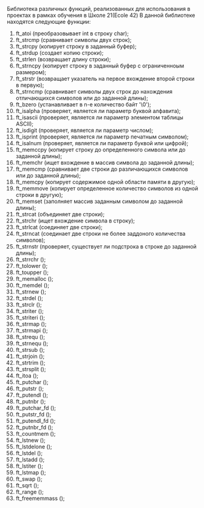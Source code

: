 Библиотека различных функций, реализованных для использования в проектах
в рамках обучения в Школе 21(Ecole 42)
В данной библиотеке находятся следующие функции:
1) ft_atoi (преобразовывает int в строку char);
2) ft_strcmp (сравнивает символы двух строк);
3) ft_strcpy (копирует строку в заданный буфер);
4) ft_strdup (создает копию строки);
5) ft_strlen (возвращает длину строки);
6) ft_strncpy (копирует строку в заданный буфер с ограниченноым размером);
7) ft_strstr (возвращает указатель на первое вхождение второй строки в первую);
8) ft_strncmp (сравнивает символы двух строк до нахождения отличающихся символов или до заданной длины);
9) ft_bzero (устанавливает в n-е количество байт '\0');
10) ft_isalpha (проверяет, является ли параметр буквой алфавита);
11) ft_isascii (проверяет, является ли параметр элементом таблицы ASCII);
12) ft_isdigit (проверяет, является ли параметр числом);
13) ft_isprint (проверяет, является ли параметр печатным символом);
14) ft_isalnum (проверяет, является ли параметр буквой или цифрой);
15) ft_memccpy (копирует строку до определенного символа или до заданной длины);
16) ft_memchr (ищет вхождение в массив символа до заданной длины);
17) ft_memcmp (сравнивает две строки до различающихся символов или до заданной длины);
18) ft_memcpy (копирует содержимое одной области памяти в другую);
19) ft_memmove (копирует определенное количество символов из одной строки в другую);
20) ft_memset (заполняет массив заданным символом до заданной длины);
21) ft_strcat (объединяет две строки);
22) ft_strchr (ищет вхождение символа в строку);
23) ft_strlcat (соединяет две строки);
24) ft_strncat (соединает две строки не более заддоного количества символов);
25) ft_strnstr (проверяет, существует ли подстрока в строке до заданной длины);
26) ft_strrchr ();
27) ft_tolower ();
28) ft_toupper ();
29) ft_memalloc ();
30) ft_memdel ();
31) ft_strnew ();
32) ft_strdel ();
33) ft_strclr ();
34) ft_striter ();
35) ft_striteri ();
36) ft_strmap ();
37) ft_strmapi ();
38) ft_strequ ();
39) ft_strnequ ();
40) ft_strsub ();
41) ft_strjoin ();
42) ft_strtrim ();
43) ft_strsplit ();
44) ft_itoa ();
45) ft_putchar ();
46) ft_putstr ();
47) ft_putendl ();
48) ft_putnbr ();
49) ft_putchar_fd ();
50) ft_putstr_fd ();
51) ft_putendl_fd ();
52) ft_putnbr_fd ();
53) ft_countmem ();
54) ft_lstnew ();
55) ft_lstdelone ();
56) ft_lstdel ();
57) ft_lstadd ();
58) ft_lstiter ();
59) ft_lstmap ();
60) ft_swap ();
61) ft_sqrt ();
62) ft_range ();
63) ft_freememmass ();
